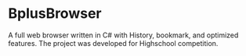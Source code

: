 # BplusBrowser
A full web browser written in C# with History, bookmark, and optimized features. The project was developed for Highschool competition.

